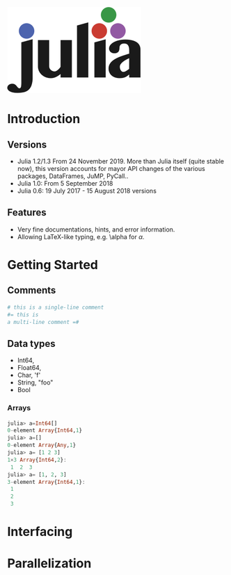 <img src="logo.svg" style="width:20px height:10px"/>

# Introduction
## Versions
* Julia 1.2/1.3 From 24 November 2019. More than Julia itself (quite stable now), this version accounts for mayor API changes of the various packages, DataFrames, JuMP, PyCall..
* Julia 1.0: From 5 September 2018
* Julia 0.6: 19 July 2017 - 15 August 2018 versions
## Features
* Very fine documentations, hints, and error information.
* Allowing LaTeX-like typing, e.g. \alpha for $\alpha$.

# Getting Started
## Comments
```Julia
# this is a single-line comment
#= this is 
a multi-line comment =#

```
## Data types
* Int64,
* Float64, 
* Char,		'f'
* String,	 "foo"
* Bool
### Arrays
```julia
julia> a=Int64[]
0-element Array{Int64,1}
julia> a=[]
0-element Array{Any,1}
julia> a= [1 2 3]
1×3 Array{Int64,2}:
 1  2  3
julia> a= [1, 2, 3]
3-element Array{Int64,1}:
 1
 2
 3
```



# Interfacing


# Parallelization


